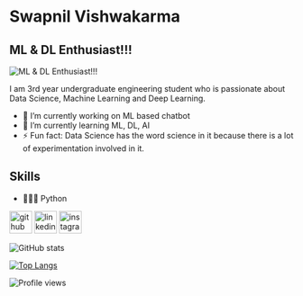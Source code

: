 # Swapnil Vishwakarma
## ML & DL Enthusiast!!!
![ML & DL Enthusiast!!!](https://www.iyrix.com/wp-content/uploads/2019/11/Machine-learning-banner.png)

I am 3rd year undergraduate engineering student who is passionate about Data Science, Machine Learning and Deep Learning.

- 🔭 I’m currently working on ML based chatbot 
- 🌱 I’m currently learning ML, DL, AI 
- ⚡ Fun fact: Data Science has the word science in it because there is a lot of experimentation involved in it. 

## Skills
* 👨🏻‍💻 Python

[<img src='https://cdn.jsdelivr.net/npm/simple-icons@3.0.1/icons/github.svg' alt='github' height='40'>](https://github.com/swapnilvishwakarma)  [<img src='https://cdn.jsdelivr.net/npm/simple-icons@3.0.1/icons/linkedin.svg' alt='linkedin' height='40'>](https://www.linkedin.com/in/swapnil-vishwakarma/)  [<img src='https://cdn.jsdelivr.net/npm/simple-icons@3.0.1/icons/instagram.svg' alt='instagram' height='40'>](https://www.instagram.com/swapnilvishwakarma_/)  

![GitHub stats](https://github-readme-stats.vercel.app/api?username=swapnilvishwakarma&show_icons=true)  

[![Top Langs](https://github-readme-stats.vercel.app/api/top-langs/?username=swapnilvishwakarma)](https://github.com/anuraghazra/github-readme-stats)

![Profile views](https://gpvc.arturio.dev/swapnilvishwakarma)  
